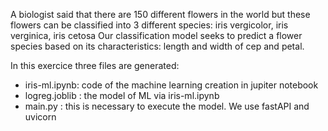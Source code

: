 A biologist said that there are 150 different flowers in the world but these flowers can be classified into 3 different species: iris vergicolor, iris verginica, iris cetosa
Our classification model seeks to predict a flower species based on its characteristics: length and width of cep and petal.

In this exercice three files are generated:
- iris-ml.ipynb:  code of the machine learning creation in jupiter notebook
- logreg.joblib : the model of ML via iris-ml.ipynb
- main.py : this is necessary to execute the model. We use fastAPI and uvicorn
